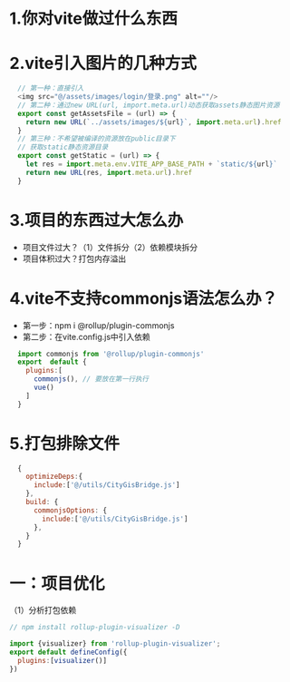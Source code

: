 # 1.你对vite做过什么东西

# 2.vite引入图片的几种方式

  ```js
    // 第一种：直接引入
    <img src="@/assets/images/login/登录.png" alt=""/>
    // 第二种：通过new URL(url, import.meta.url)动态获取assets静态图片资源
    export const getAssetsFile = (url) => {
      return new URL(`../assets/images/${url}`, import.meta.url).href
    }
    // 第三种：不希望被编译的资源放在public目录下
    // 获取static静态资源目录
    export const getStatic = (url) => {
      let res = import.meta.env.VITE_APP_BASE_PATH + `static/${url}`
      return new URL(res, import.meta.url).href
    }
  ```
# 3.项目的东西过大怎么办
  - 项目文件过大？（1）文件拆分（2）依赖模块拆分
  - 项目体积过大？打包内存溢出

# 4.vite不支持commonjs语法怎么办？
  - 第一步：npm i @rollup/plugin-commonjs
  - 第二步：在vite.config.js中引入依赖
  ```js
    import commonjs from '@rollup/plugin-commonjs'
    export  default {
      plugins:[
        commonjs(), // 要放在第一行执行
        vue()
      ]
    }
  ```
# 5.打包排除文件
  ```js
    {
      optimizeDeps:{
        include:['@/utils/CityGisBridge.js']
      },
      build: {
        commonjsOptions: {
          include:['@/utils/CityGisBridge.js']
        },
      }
    }
  ```

# 一：项目优化
  （1）分析打包依赖
  ```js
  // npm install rollup-plugin-visualizer -D

  import {visualizer} from 'rollup-plugin-visualizer';
  export default defineConfig({
    plugins:[visualizer()]
  })
  ```
